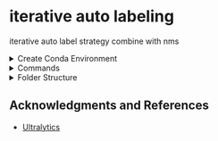 # iterative auto labeling

iterative auto label strategy combine with nms


<details><summary>Create Conda Environment</summary>

```bash
$ conda create -n yolov8 python=3.10 -y
$ conda activate yolov8
$ https://github.com/wish44165/iAutolabeling
$ cd iAutolabeling/
$ pip install ultralytics
```

</details>


<details><summary>Commands</summary>

```bash
# demo
$ for i in `seq 0 4`; do python train_iterative.py --n_epoch 4 --curr_iter ${i}; done

# main
$ for i in `seq 0 9`; do python train_iterative.py --curr_iter ${i}; done
```

</details>


<details><summary>Folder Structure</summary>

## Initial folder structure

```bash
ICME2024/
├── datasets/
    └── v0/
        ├── images/
            ├── train/
            └── val/
        └── labels/
            ├── train/
            └── val/
└── src/
    └── iAutolabeling/
        ├── facial.yaml
        └── iAutolabel.py
```

## After executed folder structure

```bash
ICME2024/
├── datasets/
    ├── v0/
        ├── images/
            ├── train/
            └── val/
        └── labels/
            ├── train/
            └── val/
    └── v1/, v2/, ...
├── src/
    └── iAutolabeling/
        ├── facial.yaml
        ├── iAutolabel.py
        └── runs/
            └── facial/
                ├── train/, train2/, ...
                └── predict/, predict2/, predict3/, predict4/, ...
```

</details>


## Acknowledgments and References

- [Ultralytics](https://github.com/ultralytics/ultralytics)
